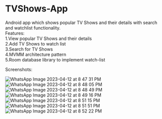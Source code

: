 # TVShows-App
Android app which shows popular TV Shows and their details with search and watchlist functionality.<br />
Features:<br />
     1.View popular TV Shows and their details<br />
     2.Add TV Shows to watch list<br />
     3.Search for TV Shows<br />
     4.MVMM architecture pattern<br />
     5.Room database library to implement watch-list<br />

Screenshots:

![WhatsApp Image 2023-04-12 at 8 47 31 PM](https://user-images.githubusercontent.com/96809211/231506392-4b8b8897-6246-463a-8168-46fc35f5561b.jpeg)
![WhatsApp Image 2023-04-12 at 8 48 05 PM](https://user-images.githubusercontent.com/96809211/231506598-69f8fad7-b48e-497c-b83f-0f1cd82f375d.jpeg)
![WhatsApp Image 2023-04-12 at 8 48 49 PM](https://user-images.githubusercontent.com/96809211/231506704-7f7c65d3-5fb3-4cbe-8fe2-5ea220e597f0.jpeg)
![WhatsApp Image 2023-04-12 at 8 49 16 PM](https://user-images.githubusercontent.com/96809211/231506843-7d317f8c-7a3f-4dd2-a3a7-76583817988f.jpeg)
![WhatsApp Image 2023-04-12 at 8 51 15 PM](https://user-images.githubusercontent.com/96809211/231506946-5b64eb08-6cf4-453a-af11-d7d5df1d8577.jpeg)
![WhatsApp Image 2023-04-12 at 8 51 51 PM](https://user-images.githubusercontent.com/96809211/231507026-1cd3e26b-0ef4-4380-9a31-f6af2e620ab0.jpeg)
![WhatsApp Image 2023-04-12 at 8 52 22 PM](https://user-images.githubusercontent.com/96809211/231506173-77b3dd7a-0cf0-4a28-873e-0f22da1d21cb.jpeg)

